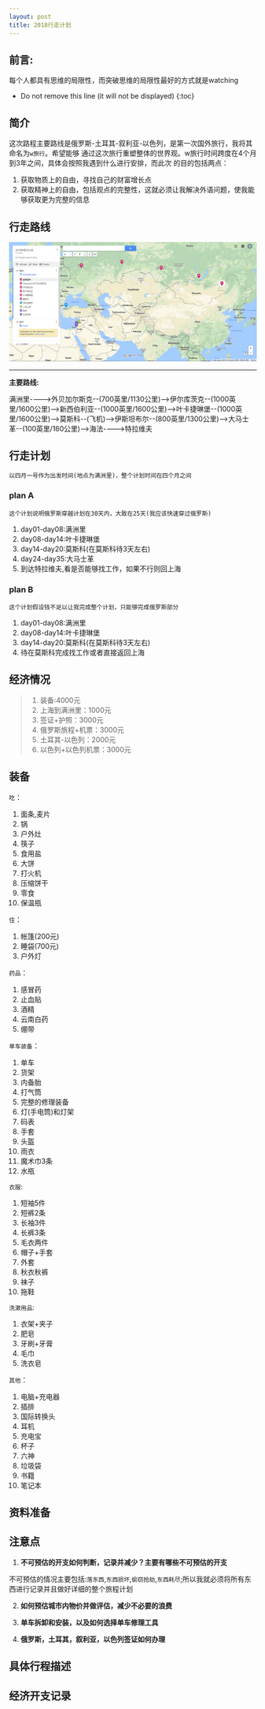 ```yaml
---
layout: post
title: 2018行走计划
---
```


## 前言:
每个人都具有思维的局限性，而突破思维的局限性最好的方式就是watching

* Do not remove this line (it will not be displayed)
{:toc}

## 简介
这次路程主要路线是俄罗斯-土耳其-叙利亚-以色列，是第一次国外旅行，我将其命名为`w旅行`。希望能够
通过这次旅行重塑整体的世界观。w旅行时间跨度在4个月到3年之间，具体会按照我遇到什么进行安排，而此次
的目的包括两点：

  1. 获取物质上的自由，寻找自己的财富增长点
  2. 获取精神上的自由，包括观点的完整性，这就必须让我解决外语问题，使我能够获取更为完整的信息

## 行走路线
![行走路线](/images/trip.png)

****************************************
**主要路线:**

满洲里---->外贝加尔斯克--(700英里/1130公里)-->伊尔库茨克--(1000英里/1600公里)-->新西伯利亚--(1000英里/1600公里)-->叶卡捷琳堡--(1000英里/1600公里)-->莫斯科--(飞机)-->伊斯坦布尔--(800英里/1300公里)-->大马士革--(100英里/160公里)-->海法---->特拉维夫


## 行走计划
    以四月一号作为出发时间(地点为满洲里)，整个计划时间在四个月之间

### plan A
    这个计划说明俄罗斯穿越计划在30天内，大致在25天(我应该快速穿过俄罗斯)

1. day01-day08:满洲里
2. day08-day14:叶卡捷琳堡
3. day14-day20:莫斯科(在莫斯科待3天左右)
4. day24-day35:大马士革
5. 到达特拉维夫,看是否能够找工作，如果不行则回上海

### plan B
    这个计划假设钱不足以让我完成整个计划，只能够完成俄罗斯部分

1. day01-day08:满洲里
2. day08-day14:叶卡捷琳堡
3. day14-day20:莫斯科(在莫斯科待3天左右)
4. 待在莫斯科完成找工作或者直接返回上海

## 经济情况
> 1. 装备:4000元<br>
> 2. 上海到满洲里：1000元<br>
> 3. 签证+护照：3000元<br>
> 4. 俄罗斯旅程+机票：3000元<br>
> 5. 土耳其-以色列：2000元<br>
> 6. 以色列+以色列机票：3000元<br>

## 装备
`吃`：

1. 面条,麦片
2. 锅
3. 户外灶
4. 筷子
5. 食用盐
6. 大饼
7. 打火机
8. 压缩饼干
9. 零食
10. 保温瓶

`住`：

1. 帐篷(200元)
2. 睡袋(700元)
3. 户外灯

`药品`：

1. 感冒药
2. 止血贴
3. 酒精
4. 云南白药
5. 绷带

`单车装备`：

1. 单车
2. 货架
3. 内备胎
4. 打气筒
5. 完整的修理装备
6. 灯(手电筒)和灯架
7. 码表
8. 手套
9. 头盔
10. 雨衣
11. 魔术巾3条
12. 水瓶


`衣服`:

1. 短袖5件
2. 短裤2条
3. 长袖3件
4. 长裤3条
5. 毛衣两件
6. 帽子+手套
7. 外套
8. 秋衣秋裤
9. 袜子
10. 拖鞋

`洗漱用品`:

1. 衣架+夹子
2. 肥皂
3. 牙刷+牙膏
4. 毛巾
5. 洗衣皂

`其他`：

1. 电脑+充电器
2. 插排
3. 国际转换头
4. 耳机
5. 充电宝
6. 杯子
7. 六神
8. 垃圾袋
9. 书籍
10. 笔记本



## 资料准备
## 注意点
1. **不可预估的开支如何判断，记录并减少？主要有哪些不可预估的开支**

不可预估的情况主要包括:`落东西`,`东西损坏`,`偷窃抢劫`,`东西耗尽`;所以我就必须将所有东西进行记录并且做好详细的整个旅程计划

2. **如何预估城市内物价并做评估，减少不必要的浪费**

3. **单车拆卸和安装，以及如何选择单车修理工具**

4. **俄罗斯，土耳其，叙利亚，以色列签证如何办理**

## 具体行程描述
## 经济开支记录
